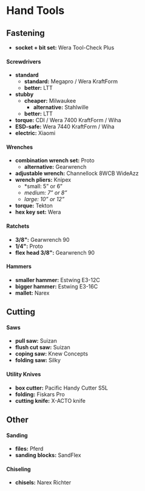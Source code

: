 # Hand Tools

## Fastening

- **socket + bit set:** Wera Tool-Check Plus

#### Screwdrivers

- **standard** 
	- **standard:** Megapro / Wera KraftForm
	- **better:** LTT
- **stubby** 
	- **cheaper:** Milwaukee
		- **alternative:** Stahlwille
	- **better:** LTT
- **torque:** CDI / Wera 7400 KraftForm / Wiha
- **ESD-safe:** Wera 7440 KraftForm / Wiha
- **electric:** Xiaomi

#### Wrenches

- **combination wrench set:** Proto
	- **alternative:** Gearwrench
- **adjustable wrench:** Channellock 8WCB WideAzz
- **wrench pliers:** Knipex
	- *small: 5” or 6”
	- *medium: 7” or 8”*
	- *large: 10” or 12”*
- **torque:** Tekton
- **hex key set:** Wera

#### Ratchets

- **3/8":** Gearwrench 90
- **1/4":** Proto
- **flex head 3/8":** Gearwrench 90

#### Hammers

- **smaller hammer:** Estwing E3-12C
- **bigger hammer:** Estwing E3-16C
- **mallet:** Narex

## Cutting

#### Saws

- **pull saw:** Suizan
- **flush cut saw:** Suizan
- **coping saw:** Knew Concepts
- **folding saw:** Silky

#### Utility Knives

- **box cutter:** Pacific Handy Cutter S5L
- **folding:** Fiskars Pro
- **cutting knife:** X-ACTO knife

## Other

#### Sanding

- **files:** Pferd 
- **sanding blocks:** SandFlex

#### Chiseling

- **chisels:** Narex Richter
